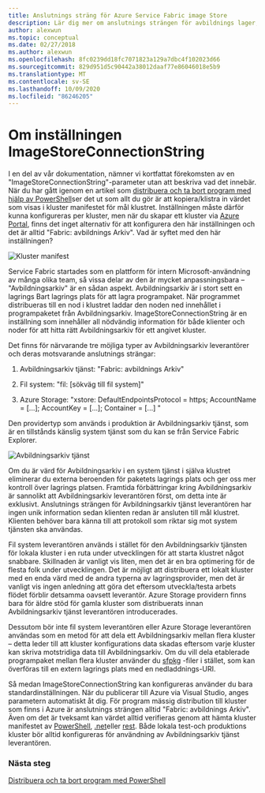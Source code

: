 ```yaml
---
title: Anslutnings sträng för Azure Service Fabric image Store
description: Lär dig mer om anslutnings strängen för avbildnings lager, inklusive dess användning och program till ett Service Fabric kluster.
author: alexwun
ms.topic: conceptual
ms.date: 02/27/2018
ms.author: alexwun
ms.openlocfilehash: 8fc0239dd18fc7071823a129a7dbc4f102023d66
ms.sourcegitcommit: 829d951d5c90442a38012daaf77e86046018e5b9
ms.translationtype: MT
ms.contentlocale: sv-SE
ms.lasthandoff: 10/09/2020
ms.locfileid: "86246205"
---
```

# <a name="understand-the-imagestoreconnectionstring-setting"></a>Om inställningen ImageStoreConnectionString

I en del av vår dokumentation, nämner vi kortfattat förekomsten av en "ImageStoreConnectionString"-parameter utan att beskriva vad det innebär. När du har gått igenom en artikel som [distribuera och ta bort program med hjälp av PowerShell][10]ser det ut som allt du gör är att kopiera/klistra in värdet som visas i kluster manifestet för mål klustret. Inställningen måste därför kunna konfigureras per kluster, men när du skapar ett kluster via [Azure Portal][11], finns det inget alternativ för att konfigurera den här inställningen och det är alltid "Fabric: avbildnings Arkiv". Vad är syftet med den här inställningen?

![Kluster manifest][img_cm]

Service Fabric startades som en plattform för intern Microsoft-användning av många olika team, så vissa delar av den är mycket anpassningsbara – "Avbildningsarkiv" är en sådan aspekt. Avbildningsarkiv är i stort sett en lagrings Bart lagrings plats för att lagra programpaket. När programmet distribueras till en nod i klustret laddar den noden ned innehållet i programpaketet från Avbildningsarkiv. ImageStoreConnectionString är en inställning som innehåller all nödvändig information för både klienter och noder för att hitta rätt Avbildningsarkiv för ett angivet kluster.

Det finns för närvarande tre möjliga typer av Avbildningsarkiv leverantörer och deras motsvarande anslutnings strängar:

1. Avbildningsarkiv tjänst: "Fabric: avbildnings Arkiv"

2. Fil system: "fil: [sökväg till fil system]"

3. Azure Storage: "xstore: DefaultEndpointsProtocol = https; AccountName = [...]; AccountKey = [...]; Container = [...] "

Den providertyp som används i produktion är Avbildningsarkiv tjänst, som är en tillstånds känslig system tjänst som du kan se från Service Fabric Explorer. 

![Avbildningsarkiv tjänst][img_is]

Om du är värd för Avbildningsarkiv i en system tjänst i själva klustret eliminerar du externa beroenden för paketets lagrings plats och ger oss mer kontroll över lagrings platsen. Framtida förbättringar kring Avbildningsarkiv är sannolikt att Avbildningsarkiv leverantören först, om detta inte är exklusivt. Anslutnings strängen för Avbildningsarkiv tjänst leverantören har ingen unik information sedan klienten redan är ansluten till mål klustret. Klienten behöver bara känna till att protokoll som riktar sig mot system tjänsten ska användas.

Fil system leverantören används i stället för den Avbildningsarkiv tjänsten för lokala kluster i en ruta under utvecklingen för att starta klustret något snabbare. Skillnaden är vanligt vis liten, men det är en bra optimering för de flesta folk under utvecklingen. Det är möjligt att distribuera ett lokalt kluster med en enda värd med de andra typerna av lagringsprovider, men det är vanligt vis ingen anledning att göra det eftersom utveckla/testa arbets flödet förblir detsamma oavsett leverantör. Azure Storage providern finns bara för äldre stöd för gamla kluster som distribuerats innan Avbildningsarkiv tjänst leverantören introducerades.

Dessutom bör inte fil system leverantören eller Azure Storage leverantören användas som en metod för att dela ett Avbildningsarkiv mellan flera kluster – detta leder till att kluster konfigurations data skadas eftersom varje kluster kan skriva motstridiga data till Avbildningsarkiv. Om du vill dela etablerade programpaket mellan flera kluster använder du [sfpkg][12] -filer i stället, som kan överföras till en extern lagrings plats med en nedladdnings-URI.

Så medan ImageStoreConnectionString kan konfigureras använder du bara standardinställningen. När du publicerar till Azure via Visual Studio, anges parametern automatiskt åt dig. För program mässig distribution till kluster som finns i Azure är anslutnings strängen alltid "Fabric: avbildnings Arkiv". Även om det är tveksamt kan värdet alltid verifieras genom att hämta kluster manifestet av [PowerShell](/powershell/module/servicefabric/get-servicefabricclustermanifest), [.net](/previous-versions/azure/reference/mt161375(v=azure.100))eller [rest](/rest/api/servicefabric/get-a-cluster-manifest). Både lokala test-och produktions kluster bör alltid konfigureras för användning av Avbildningsarkiv tjänst leverantören.

### <a name="next-steps"></a>Nästa steg
[Distribuera och ta bort program med PowerShell][10]

<!--Image references-->
[img_is]: ./media/service-fabric-image-store-connection-string/image_store_service.png
[img_cm]: ./media/service-fabric-image-store-connection-string/cluster_manifest.png

[10]: service-fabric-deploy-remove-applications.md
[11]: service-fabric-cluster-creation-via-portal.md
[12]: service-fabric-package-apps.md#create-an-sfpkg
